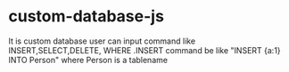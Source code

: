 # custom-database-js
It is custom database user can input command like INSERT,SELECT,DELETE, WHERE .INSERT command be like "INSERT {a:1} INTO Person" where Person is a tablename
